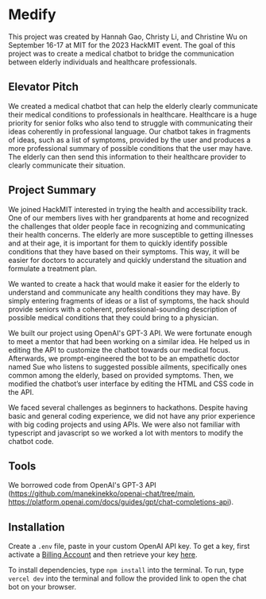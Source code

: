 # Medify

This project was created by Hannah Gao, Christy Li, and Christine Wu on September 16-17 at MIT for the 2023 HackMIT event. The goal of this project was to create a medical chatbot to bridge the communication between elderly individuals and healthcare professionals.

## Elevator Pitch

We created a medical chatbot that can help the elderly clearly communicate their medical conditions to professionals in healthcare. Healthcare is a huge priority for senior folks who also tend to struggle with communicating their ideas coherently in professional language. Our chatbot takes in fragments of ideas, such as a list of symptoms, provided by the user and produces a more professional summary of possible conditions that the user may have. The elderly can then send this information to their healthcare provider to clearly communicate their situation.

## Project Summary

We joined HackMIT interested in trying the health and accessibility track. One of our members lives with her grandparents at home and recognized the challenges that older people face in recognizing and communicating their health concerns. The elderly are more susceptible to getting illnesses and at their age, it is important for them to quickly identify possible conditions that they have based on their symptoms. This way, it will be easier for doctors to accurately and quickly understand the situation and formulate a treatment plan. 

We wanted to create a hack that would make it easier for the elderly to understand and communicate any health conditions they may have. By simply entering fragments of ideas or a list of symptoms, the hack should provide seniors with a coherent, professional-sounding description of possible medical conditions that they could bring to a physician. 

We built our project using OpenAI's GPT-3 API. We were fortunate enough to meet a mentor that had been working on a similar idea. He helped us in editing the API to customize the chatbot towards our medical focus. Afterwards, we prompt-engineered the bot to be an empathetic doctor named Sue who listens to suggested possible ailments, specifically ones common among the elderly, based on provided symptoms. Then, we modified the chatbot’s user interface by editing the HTML and CSS code in the API.

We faced several challenges as beginners to hackathons. Despite having basic and general coding experience, we did not have any prior experience with big coding projects and using APIs. We were also not familiar with typescript and javascript so we worked a lot with mentors to modify the chatbot code.

## Tools

We borrowed code from OpenAI's GPT-3 API (https://github.com/manekinekko/openai-chat/tree/main, https://platform.openai.com/docs/guides/gpt/chat-completions-api).

## Installation

Create a `.env` file, paste in your custom OpenAI API key. To get a key, first activate a [Billing Account](https://platform.openai.com/account/billing/overview) and then retrieve your key [here](https://platform.openai.com/account/api-keys).


To install dependencies, type `npm install` into the terminal. To run, type `vercel dev` into the terminal and follow the provided link to open the chat bot on your browser.


